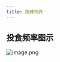 ```yaml
---
title: 跳蛛饲养
---
```


## 投食频率图示

![image.png](https://gotcha-picgo-bed.oss-cn-beijing.aliyuncs.com/20231231114252.png)
